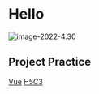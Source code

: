 # Hello
 ![image-2022-4.30](https://friend101.oss-cn-beijing.aliyuncs.com/img/wp4853026.jpg)

## Project Practice
[Vue](https://github.com/F-gen/VueProject)
[H5C3](https://github.com/F-gen/H5C3_Page)
